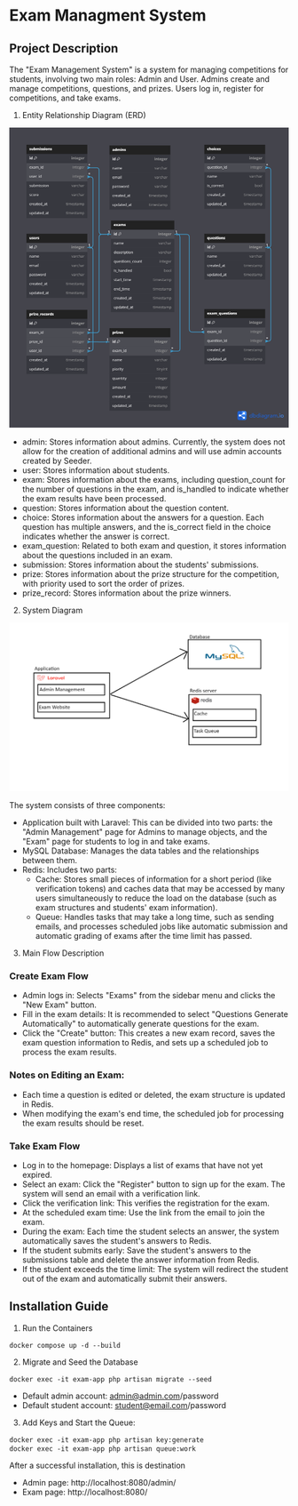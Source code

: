 # Exam Managment System

## Project Description
The "Exam Management System" is a system for managing competitions for students, involving two main roles: Admin and User. Admins create and manage competitions, questions, and prizes. Users log in, register for competitions, and take exams.

1. Entity Relationship Diagram (ERD)

![ERD](./doc/DBDiagram.png)

- admin: Stores information about admins. Currently, the system does not allow for the creation of additional admins and will use admin accounts created by Seeder.
- user: Stores information about students.
- exam: Stores information about the exams, including question_count for the number of questions in the exam, and is_handled to indicate whether the exam results have been processed.
- question: Stores information about the question content.
- choice: Stores information about the answers for a question. Each question has multiple answers, and the is_correct field in the choice indicates whether the answer is correct.
- exam_question: Related to both exam and question, it stores information about the questions included in an exam.
- submission: Stores information about the students' submissions.
- prize: Stores information about the prize structure for the competition, with priority used to sort the order of prizes.
- prize_record: Stores information about the prize winners.

2. System Diagram

![System](./doc/System.png)

The system consists of three components:

- Application built with Laravel: This can be divided into two parts: the "Admin Management" page for Admins to manage objects, and the "Exam" page for students to log in and take exams.
- MySQL Database: Manages the data tables and the relationships between them.
- Redis: Includes two parts:
    + Cache: Stores small pieces of information for a short period (like verification tokens) and caches data that may be accessed by many users simultaneously to reduce the load on the database (such as exam structures and students' exam information).
    + Queue: Handles tasks that may take a long time, such as sending emails, and processes scheduled jobs like automatic submission and automatic grading of exams after the time limit has passed.

3. Main Flow Description
### Create Exam Flow
- Admin logs in: Selects "Exams" from the sidebar menu and clicks the "New Exam" button.
- Fill in the exam details: It is recommended to select "Questions Generate Automatically" to automatically generate questions for the exam.
- Click the "Create" button: This creates a new exam record, saves the exam question information to Redis, and sets up a scheduled job to process the exam results.

### Notes on Editing an Exam:
- Each time a question is edited or deleted, the exam structure is updated in Redis.
- When modifying the exam's end time, the scheduled job for processing the exam results should be reset.

### Take Exam Flow
- Log in to the homepage: Displays a list of exams that have not yet expired.
- Select an exam: Click the "Register" button to sign up for the exam. The system will send an email with a verification link.
- Click the verification link: This verifies the registration for the exam.
- At the scheduled exam time: Use the link from the email to join the exam.
- During the exam: Each time the student selects an answer, the system automatically saves the student's answers to Redis.
- If the student submits early: Save the student's answers to the submissions table and delete the answer information from Redis.
- If the student exceeds the time limit: The system will redirect the student out of the exam and automatically submit their answers.

## Installation Guide
1. Run the Containers
```
docker compose up -d --build 
```
2. Migrate and Seed the Database
```
docker exec -it exam-app php artisan migrate --seed
```
- Default admin account: admin@admin.com/password
- Default student account: student@email.com/password
3. Add Keys and Start the Queue:
```
docker exec -it exam-app php artisan key:generate
docker exec -it exam-app php artisan queue:work
```

After a successful installation, this is destination
- Admin page: http://localhost:8080/admin/
- Exam page: http://localhost:8080/